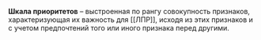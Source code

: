 **Шкала приоритетов** – выстроенная по рангу совокупность признаков, характеризующая их важность для [[ЛПР]], исходя из этих признаков и с учетом предпочтений того или иного признака перед другими.